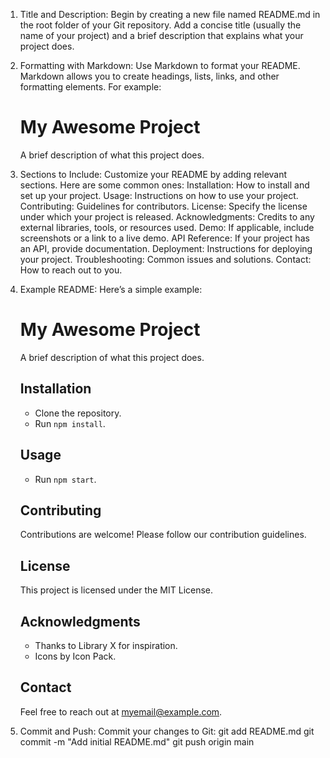 1. Title and Description:
    Begin by creating a new file named README.md in the root folder of your Git repository.
    Add a concise title (usually the name of your project) and a brief description that explains what your project does.
2. Formatting with Markdown:
    Use Markdown to format your README. Markdown allows you to create headings, lists, links, and other formatting elements.
    For example:
    # My Awesome Project
    A brief description of what this project does.

3. Sections to Include:
    Customize your README by adding relevant sections. Here are some common ones:
    Installation: How to install and set up your project.
    Usage: Instructions on how to use your project.
    Contributing: Guidelines for contributors.
    License: Specify the license under which your project is released.
    Acknowledgments: Credits to any external libraries, tools, or resources used.
    Demo: If applicable, include screenshots or a link to a live demo.
    API Reference: If your project has an API, provide documentation.
    Deployment: Instructions for deploying your project.
    Troubleshooting: Common issues and solutions.
    Contact: How to reach out to you.
4. Example README:
    Here’s a simple example:
    # My Awesome Project
    
    A brief description of what this project does.
    
    ## Installation
    - Clone the repository.
    - Run `npm install`.
    
    ## Usage
    - Run `npm start`.
    
    ## Contributing
    Contributions are welcome! Please follow our contribution guidelines.
    
    ## License
    This project is licensed under the MIT License.
    
    ## Acknowledgments
    - Thanks to Library X for inspiration.
    - Icons by Icon Pack.
    
    ## Contact
    Feel free to reach out at myemail@example.com.

5. Commit and Push:
    Commit your changes to Git:
    git add README.md
    git commit -m "Add initial README.md"
    git push origin main
